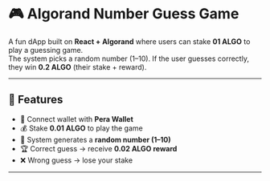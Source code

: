 # 🎮 Algorand Number Guess Game  

A fun dApp built on **React + Algorand** where users can stake **01 ALGO** to play a guessing game.  
The system picks a random number (1–10). If the user guesses correctly, they win **0.2 ALGO** (their stake + reward).  

---

## 🚀 Features  
- 🔗 Connect wallet with **Pera Wallet**  
- 💰 Stake **0.01 ALGO** to play the game  
- 🎲 System generates a **random number (1–10)**  
- 🏆 Correct guess → receive **0.02 ALGO reward**  
- ❌ Wrong guess → lose your stake  

---

